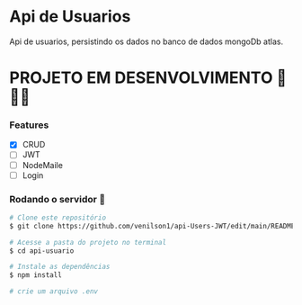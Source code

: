 # Api de Usuarios

Api de usuarios, persistindo os dados no banco de dados mongoDb atlas.

# PROJETO EM DESENVOLVIMENTO 🚧🚧🚧

### Features

- [x] CRUD
- [ ] JWT
- [ ] NodeMaile
- [ ] Login

### Rodando o servidor 🚀

```bash
# Clone este repositório
$ git clone https://github.com/venilson1/api-Users-JWT/edit/main/README.md

# Acesse a pasta do projeto no terminal
$ cd api-usuario

# Instale as dependências
$ npm install

# crie um arquivo .env
```


